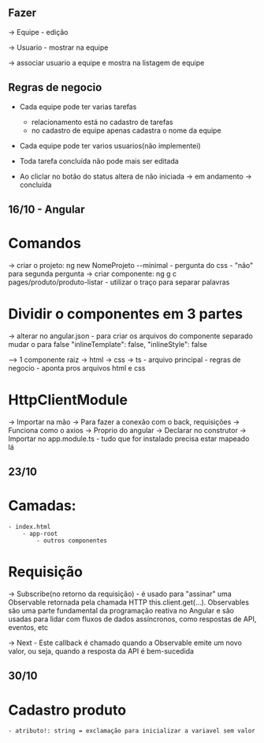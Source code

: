 ## Fazer
-> Equipe
    - edição

-> Usuario
    - mostrar na equipe

-> associar usuario a equipe e mostra na listagem de equipe


## Regras de negocio
- Cada equipe pode ter varias tarefas
    - relacionamento está no cadastro de tarefas
    - no cadastro de equipe apenas cadastra o nome da equipe

- Cada equipe pode ter varios usuarios(não implementei)

- Toda tarefa concluída não pode mais ser editada
- Ao cliclar no botão do status altera de não iniciada -> em andamento -> concluída





## 16/10 - Angular
# Comandos
-> criar o projeto: ng new NomeProjeto --minimal
    - pergunta do css
    - "não" para segunda pergunta
-> criar componente: ng g c pages/produto/produto-listar
    - utilizar o traço para separar palavras
                         

# Dividir o componentes em 3 partes

-> alterar no angular.json
    - para criar os arquivos do componente separado mudar o para false 
        "inlineTemplate": false,
        "inlineStyle": false

--> 1 componente raiz
-> html
-> css
-> ts
    - arquivo principal
    - regras de negocio
    - aponta pros arquivos html e css


# HttpClientModule
-> Importar na mão
-> Para fazer a conexão com o back, requisições
-> Funciona como o axios
-> Proprio do angular
-> Declarar no construtor
-> Importar no app.module.ts
    - tudo que for instalado precisa estar mapeado lá

## 23/10
# Camadas:
    - index.html
        - app-root
            - outros componentes

# Requisição
-> Subscribe(no retorno da requisição) 
    - é usado para "assinar" uma Observable retornada pela chamada HTTP this.client.get(...). Observables são uma parte fundamental da programação reativa no Angular e são usadas para lidar com fluxos de dados assíncronos, como respostas de API, eventos, etc

-> Next 
    - Este callback é chamado quando a Observable emite um novo valor, ou seja, quando a resposta da API é bem-sucedida


## 30/10
# Cadastro produto
    - atributo!: string = exclamação para inicializar a variavel sem valor
